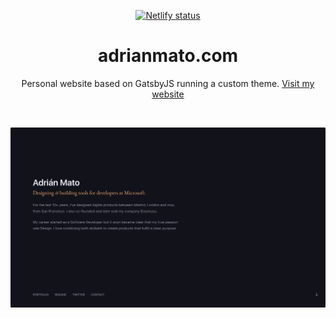 <p align="center">
  <a href="https://app.netlify.com/sites/adrianmato/deploys">
    <img alt="Netlify status" src="https://api.netlify.com/api/v1/badges/9482eaf2-54d5-4ee5-a190-5da6e2226aeb/deploy-status" />
  </a>
</p>

<h1 align="center">adrianmato.com</h1>

<p align="center">
  Personal website based on GatsbyJS running a custom theme.
  <a href="https://adrianmato.com">Visit my website</a>
</p>

<br>

[![adrianmato.com](/src/images/readme-preview.png)](https://adrianmato.com)
